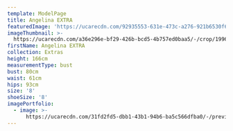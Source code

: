 ```yaml
---
template: ModelPage
title: Angelina EXTRA
featuredImage: 'https://ucarecdn.com/92935553-631e-473c-a276-921b6530f647/'
imageThumbnail: >-
  https://ucarecdn.com/a36e296e-bf29-426b-bcd5-4b757ed0baa5/-/crop/1996x1441/97,149/-/preview/-/rotate/90/
firstName: Angelina EXTRA
collection: Extras
height: 166cm
measurementType: bust
bust: 80cm
waist: 61cm
hips: 93cm
size: '8'
shoeSize: '8'
imagePortfolio:
  - image: >-
      https://ucarecdn.com/31fd2fd5-dbb1-43b1-94b6-ba5c566dfba0/-/preview/-/rotate/90/
---
```


